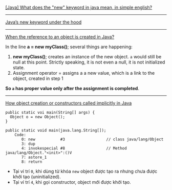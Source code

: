 [[Java] What does the "new" keyword in java mean, in simple english?](https://www.reddit.com/r/learnprogramming/comments/7585dt/java_what_does_the_new_keyword_in_java_mean_in/)

---

[Java’s new keyword under the hood](https://medium.com/@winwardo/javas-new-keyword-under-the-hood-8b2f0d8c8665)

---

[When the reference to an object is created in Java?](https://stackoverflow.com/questions/59580835/when-the-reference-to-an-object-is-created-in-java)

In the line **a = new myClass()**; several things are happening:

1. **new myClass()**; creates an instance of the new object. `a` would still be null at this point. Strictly speaking, it is not even a null, it is not initialized state.
2. Assignment operator = assigns a a new value, which is a link to the object, created in step 1

**So `a` has proper value only after the assignment is completed**.


---
[How object creation or constructors called implicitly in Java](https://stackoverflow.com/questions/36868239/how-object-creation-or-constructors-called-implicitly-in-java)

```shell
public static voi main(String[] args) {
  Object o = new Object();
}

public static void main(java.lang.String[]);
    Code:
       0: new           #3                  // class java/lang/Object
       3: dup
       4: invokespecial #8                  // Method java/lang/Object."<init>":()V
       7: astore_1
       8: return
```

- Tại ví trí `0`, khi dùng từ khóa `new` object được tạo ra nhưng chưa được khởi tạo (uninitialized).
- Tại ví trí `4`, khi gọi constructor, object mới được khởi tạo.

